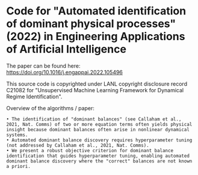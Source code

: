 # Code for "Automated identification of dominant physical processes" (2022) in Engineering Applications of Artificial Intelligence

The paper can be found here: https://doi.org/10.1016/j.engappai.2022.105496

This source code is copyrighted under LANL copyright disclosure record C21082 for "Unsupervised Machine Learning Framework for Dynamical Regime Identification". 

Overview of the algorithms / paper:

    • The identification of "dominant balances" (see Callaham et al., 2021, Nat. Comms) of two or more equation terms often yields physical insight because dominant balances often arise in nonlinear dynamical systems.
    • Automated dominant balance discovery requires hyperparameter tuning (not addressed by Callaham et al., 2021, Nat. Comms).
    • We present a robust objective criterion for dominant balance identification that guides hyperparameter tuning, enabling automated dominant balance discovery where the "correct" balances are not known a priori.


